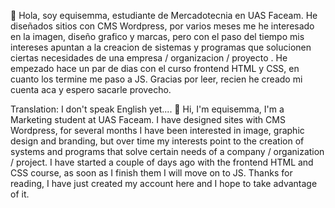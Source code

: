 <!--- 10 / 06 / 2022 - Mazatlan, Sinaloa, Mexico --->

👋 Hola, soy equisemma, estudiante de Mercadotecnia en UAS Faceam. He diseñados sitios con CMS Wordpress, por varios meses me he interesado en la imagen, diseño grafico y marcas, pero con el paso del tiempo mis intereses apuntan a la creacion de sistemas y programas que solucionen ciertas necesidades de una empresa / organizacion / proyecto . He empezado hace un par de dias con el curso frontend HTML y CSS, en cuanto los termine me paso a JS. Gracias por leer, recien he creado mi cuenta aca y espero sacarle provecho.

Translation: I don't speak English yet.... 👋 Hi, I'm equisemma, I'm a Marketing student at UAS Faceam. I have designed sites with CMS Wordpress, for several months I have been interested in image, graphic design and branding, but over time my interests point to the creation of systems and programs that solve certain needs of a company / organization / project. I have started a couple of days ago with the frontend HTML and CSS course, as soon as I finish them I will move on to JS. Thanks for reading, I have just created my account here and I hope to take advantage of it.
